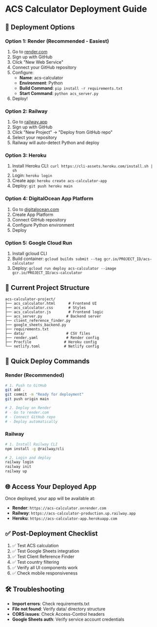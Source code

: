 # ACS Calculator Deployment Guide

## 🚀 **Deployment Options**

### **Option 1: Render (Recommended - Easiest)**
1. Go to [render.com](https://render.com)
2. Sign up with GitHub
3. Click "New Web Service"
4. Connect your GitHub repository
5. Configure:
   - **Name**: acs-calculator
   - **Environment**: Python
   - **Build Command**: `pip install -r requirements.txt`
   - **Start Command**: `python acs_server.py`
6. Deploy!

### **Option 2: Railway**
1. Go to [railway.app](https://railway.app)
2. Sign up with GitHub
3. Click "New Project" → "Deploy from GitHub repo"
4. Select your repository
5. Railway will auto-detect Python and deploy

### **Option 3: Heroku**
1. Install Heroku CLI: `curl https://cli-assets.heroku.com/install.sh | sh`
2. Login: `heroku login`
3. Create app: `heroku create acs-calculator-app`
4. Deploy: `git push heroku main`

### **Option 4: DigitalOcean App Platform**
1. Go to [digitalocean.com](https://digitalocean.com)
2. Create App Platform
3. Connect GitHub repository
4. Configure Python environment
5. Deploy

### **Option 5: Google Cloud Run**
1. Install gcloud CLI
2. Build container: `gcloud builds submit --tag gcr.io/PROJECT_ID/acs-calculator`
3. Deploy: `gcloud run deploy acs-calculator --image gcr.io/PROJECT_ID/acs-calculator`

## 📁 **Current Project Structure**
```
acs-calculator-project/
├── acs_calculator.html      # Frontend UI
├── acs_calculator.css       # Styles
├── acs_calculator.js        # Frontend logic
├── acs_server.py           # Backend server
├── client_reference_finder.py
├── google_sheets_backend.py
├── requirements.txt
├── data/                   # CSV files
├── render.yaml             # Render config
├── Procfile               # Heroku config
└── netlify.toml           # Netlify config
```

## 🔧 **Quick Deploy Commands**

### Render (Recommended)
```bash
# 1. Push to GitHub
git add .
git commit -m "Ready for deployment"
git push origin main

# 2. Deploy on Render
# - Go to render.com
# - Connect GitHub repo
# - Deploy automatically
```

### Railway
```bash
# 1. Install Railway CLI
npm install -g @railway/cli

# 2. Login and deploy
railway login
railway init
railway up
```

## 🌐 **Access Your Deployed App**
Once deployed, your app will be available at:
- **Render**: `https://acs-calculator.onrender.com`
- **Railway**: `https://acs-calculator-production.up.railway.app`
- **Heroku**: `https://acs-calculator-app.herokuapp.com`

## ✅ **Post-Deployment Checklist**
1. ✅ Test ACS calculation
2. ✅ Test Google Sheets integration
3. ✅ Test Client Reference Finder
4. ✅ Test country filtering
5. ✅ Verify all UI components work
6. ✅ Check mobile responsiveness

## 🛠 **Troubleshooting**
- **Import errors**: Check requirements.txt
- **File not found**: Verify data/ directory structure
- **CORS issues**: Check Access-Control headers
- **Google Sheets auth**: Verify service account credentials
